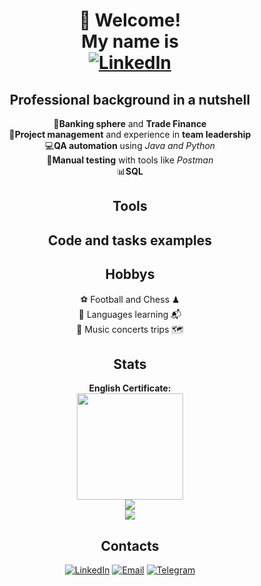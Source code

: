 <div align="center">
<h1>👋 Welcome!<br>
My name is<br>
<a href="https://www.linkedin.com/in/denis-prokofyev"><img src="https://img.shields.io/badge/Denis%20Prokofyev-blue?style=for-the-badge&logo=linkedin&logoColor=white" alt="LinkedIn"></a>
</h1>
</div>

<!--About me-->
<div align="center">

<h2>Professional <b>background</b> in a nutshell</h2>
   💼<b>Banking sphere</b> and <b>Trade Finance</b><br>
  🤝<b>Project management</b> and experience in <b>team leadership</b><br>
  💻<b>QA automation</b> using <i>Java and Python</i><br>
  📝<b>Manual testing</b> with tools like <i>Postman</i><br>
  📊<b>SQL</b><br>

<h2>Tools</h2>
<h2>Code and tasks examples</h2>

<div align="center">
<h2>Hobbys</h2>
   ⚽ Football and Chess ♟<br>
   📖 Languages learning 📬<br>
   🎸 Music concerts trips 🗺
</div>

</div>
<!--Stats-->
<div align="center">
<h2>Stats</h2>
  <p>
    <b>English Certificate:</b><br>
    <a href="https://www.efset.org/cert/baS3Yr"><img src="https://cdn.efset.org/efset-widget/img/certificate_83.png" width="170" height="170"></a><br>
    <img src="https://github-readme-stats.vercel.app/api?username=DenisProkofyev&show_icons=true&theme=catppuccin_mocha"><br>
    <a href="https://www.codewars.com/users/DenisProkofyev">
      <img src="https://www.codewars.com/users/DenisProkofyev/badges/small">
    </a>
  </p>
</div>

<!--
<p>![Denis Prokofyev's GitHub stats](https://github-readme-stats.vercel.app/api?username=DenisProkofyev&show_icons=true&theme=catppuccin_mocha)</p>

<p>![codewars](https://www.codewars.com/users/DenisProkofyev/badges/small)</p>-->

<div align="center">
<h2>Contacts</h2>
 <p>
   <a href="https://www.linkedin.com/in/denis-prokofyev"><img src="https://img.shields.io/badge/LinkedIn-blue?style=plastic&logo=linkedin&logoColor=white" alt="LinkedIn"></a> 
   <a href="mailto:denisprokofyev@gmail.com"><img src="https://img.shields.io/badge/Email-red?style=plastic&logo=Gmail&logoColor=white" alt="Email"></a> 
   <a href="https://t.me/DenisProkofyev"><img src="https://img.shields.io/badge/Telegram-blue?style=plastic&logo=telegram&logoColor=white" alt="Telegram"></a>
 </p>
</div>
<!--
Here are some ideas to get you started:
My revolves around:<br>
- 🔭 I’m currently working on ...
- 🌱 I’m currently learning ...
- 👯 I’m looking to collaborate on ...
- 🤔 I’m looking for help with ...
- 💬 Ask me about ...
- 📫 How to reach me: ...
- 😄 Pronouns: ...
- ⚡ Fun fact: ...
-->
